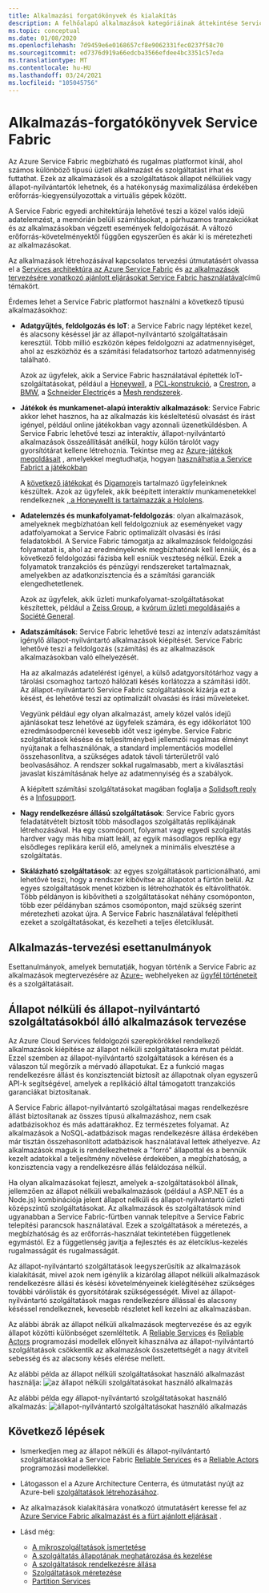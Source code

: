 ```yaml
---
title: Alkalmazási forgatókönyvek és kialakítás
description: A felhőalapú alkalmazások kategóriáinak áttekintése Service Fabricban. Ismerteti az alkalmazás kialakítását, amely állapot-nyilvántartó és állapot nélküli szolgáltatásokat használ.
ms.topic: conceptual
ms.date: 01/08/2020
ms.openlocfilehash: 7d9459e6e0168657cf8e9062331fec0237f58c70
ms.sourcegitcommit: ed7376d919a66edcba3566efdee4bc3351c57eda
ms.translationtype: MT
ms.contentlocale: hu-HU
ms.lasthandoff: 03/24/2021
ms.locfileid: "105045756"
---
```

# <a name="service-fabric-application-scenarios"></a>Alkalmazás-forgatókönyvek Service Fabric

Az Azure Service Fabric megbízható és rugalmas platformot kínál, ahol számos különböző típusú üzleti alkalmazást és szolgáltatást írhat és futtathat. Ezek az alkalmazások és a szolgáltatások állapot nélküliek vagy állapot-nyilvántartók lehetnek, és a hatékonyság maximalizálása érdekében erőforrás-kiegyensúlyozottak a virtuális gépek között.

A Service Fabric egyedi architektúrája lehetővé teszi a közel valós idejű adatelemzést, a memórián belüli számításokat, a párhuzamos tranzakciókat és az alkalmazásokban végzett események feldolgozását. A változó erőforrás-követelményektől függően egyszerűen és akár ki is méretezheti az alkalmazásokat.

Az alkalmazások létrehozásával kapcsolatos tervezési útmutatásért olvassa el a [Services architektúra az Azure Service Fabric](/azure/architecture/reference-architectures/microservices/service-fabric) és [az alkalmazások tervezésére vonatkozó ajánlott eljárásokat Service Fabric használatával](service-fabric-best-practices-applications.md)című témakört.

Érdemes lehet a Service Fabric platformot használni a következő típusú alkalmazásokhoz:

* **Adatgyűjtés, feldolgozás és IoT**: a Service Fabric nagy léptéket kezel, és alacsony késéssel jár az állapot-nyilvántartó szolgáltatásain keresztül. Több millió eszközön képes feldolgozni az adatmennyiséget, ahol az eszközhöz és a számítási feladatsorhoz tartozó adatmennyiség található.

    Azok az ügyfelek, akik a Service Fabric használatával építették IoT-szolgáltatásokat, például a [Honeywell](https://customers.microsoft.com/story/honeywell-builds-microservices-based-thermostats-on-azure), a [PCL-konstrukció](https://customers.microsoft.com/story/pcl-construction-professional-services-azure), a [Crestron](https://customers.microsoft.com/story/crestron-partner-professional-services-azure), a  [BMW](https://customers.microsoft.com/story/bmw-enables-driver-mobility-via-azure-service-fabric/), a [Schneider Electric](https://customers.microsoft.com/story/schneider-electric-powers-engergy-solutions-on-azure-service-fabric)és a [Mesh rendszerek](https://customers.microsoft.com/story/mesh-systems-lights-up-the-market-with-iot-based-azure-solutions).

* **Játékok és munkamenet-alapú interaktív alkalmazások**: Service Fabric akkor lehet hasznos, ha az alkalmazás kis késleltetésű olvasást és írást igényel, például online játékokban vagy azonnali üzenetküldésben. A Service Fabric lehetővé teszi az interaktív, állapot-nyilvántartó alkalmazások összeállítását anélkül, hogy külön tárolót vagy gyorsítótárat kellene létrehoznia. Tekintse meg az [Azure-játékok megoldásait](https://azure.microsoft.com/solutions/gaming/) , amelyekkel megtudhatja, hogyan [használhatja a Service Fabrict a játékokban](/gaming/azure/reference-architectures/multiplayer-synchronous-sf)

    A [következő játékokat](https://customers.microsoft.com/story/next-games-media-telecommunications-azure) és [Digamore](https://customers.microsoft.com/story/digamore-entertainment-scores-with-a-new-gaming-platform-based-on-azure-service-fabric/)is tartalmazó ügyfeleinknek készültek. Azok az ügyfelek, akik beépített interaktív munkamenetekkel rendelkeznek [, a Honeywellt is tartalmazzák a Hololens](https://customers.microsoft.com/story/honeywell-manufacturing-hololens).

* **Adatelemzés és munkafolyamat-feldolgozás**: olyan alkalmazások, amelyeknek megbízhatóan kell feldolgozniuk az eseményeket vagy adatfolyamokat a Service Fabric optimalizált olvasási és írási feladatokból. A Service Fabric támogatja az alkalmazások feldolgozási folyamatait is, ahol az eredményeknek megbízhatónak kell lenniük, és a következő feldolgozási fázisba kell esniük veszteség nélkül. Ezek a folyamatok tranzakciós és pénzügyi rendszereket tartalmaznak, amelyekben az adatkonzisztencia és a számítási garanciák elengedhetetlenek.

    Azok az ügyfelek, akik üzleti munkafolyamat-szolgáltatásokat készítettek, például a [Zeiss Group](https://customers.microsoft.com/story/zeiss-group-focuses-on-azure-service-fabric-for-key-integration-platform), a [kvórum üzleti megoldásai](https://customers.microsoft.com/en-us/story/quorum-business-solutions-expand-energy-managemant-solutions-using-azure-service-fabric)és a [Société General](https://customers.microsoft.com/en-us/story/societe-generale-speeds-real-time-market-quotes-using-azure-service-fabric).

* **Adatszámítások**: Service Fabric lehetővé teszi az intenzív adatszámítást igénylő állapot-nyilvántartó alkalmazások kiépítését. Service Fabric lehetővé teszi a feldolgozás (számítás) és az alkalmazások alkalmazásokban való elhelyezését. 

   Ha az alkalmazás adatelérést igényel, a külső adatgyorsítótárhoz vagy a tárolási csomaghoz tartozó hálózati késés korlátozza a számítási időt. Az állapot-nyilvántartó Service Fabric szolgáltatások kizárja ezt a késést, és lehetővé teszi az optimalizált olvasási és írási műveleteket.

   Vegyünk például egy olyan alkalmazást, amely közel valós idejű ajánlásokat tesz lehetővé az ügyfelek számára, és egy időkorlátot 100 ezredmásodpercnél kevesebb időt vesz igénybe. Service Fabric szolgáltatások késése és teljesítménybeli jellemzői rugalmas élményt nyújtanak a felhasználónak, a standard implementációs modellel összehasonlítva, a szükséges adatok távoli tárterületről való beolvasásához. A rendszer sokkal rugalmasabb, mert a kiválasztási javaslat kiszámításának helye az adatmennyiség és a szabályok.

    A kiépített számítási szolgáltatásokat magában foglalja a [Solidsoft reply](https://customers.microsoft.com/story/solidsoft-reply-platform-powers-e-verification-of-pharmaceuticals) és a [Infosupport](https://customers.microsoft.com/story/service-fabric-customer-profile-info-support-and-fudura).

* **Nagy rendelkezésre állású szolgáltatások**: Service Fabric gyors feladatátvételt biztosít több másodlagos szolgáltatás replikájának létrehozásával. Ha egy csomópont, folyamat vagy egyedi szolgáltatás hardver vagy más hiba miatt leáll, az egyik másodlagos replika egy elsődleges replikára kerül elő, amelynek a minimális elvesztése a szolgáltatás.

* **Skálázható szolgáltatások**: az egyes szolgáltatások particionálható, ami lehetővé teszi, hogy a rendszer kibővítse az állapotot a fürtön belül. Az egyes szolgáltatások menet közben is létrehozhatók és eltávolíthatók. Több példányon is kibővítheti a szolgáltatásokat néhány csomóponton, több ezer példányban számos csomóponton, majd szükség szerint méretezheti azokat újra. A Service Fabric használatával felépítheti ezeket a szolgáltatásokat, és kezelheti a teljes életciklusát.

## <a name="application-design-case-studies"></a>Alkalmazás-tervezési esettanulmányok

Esettanulmányok, amelyek bemutatják, hogyan történik a Service Fabric az alkalmazások megtervezésére az [Azure-](https://azure.microsoft.com/solutions/microservice-applications/) webhelyeken az [ügyfél történeteit](https://customers.microsoft.com/search?sq=%22Azure%20Service%20Fabric%22&ff=&p=2&so=story_publish_date%20desc) és a szolgáltatásait.

## <a name="designing-applications-composed-of-stateless-and-stateful-microservices"></a>Állapot nélküli és állapot-nyilvántartó szolgáltatásokból álló alkalmazások tervezése

Az Azure Cloud Services feldolgozói szerepkörökkel rendelkező alkalmazások kiépítése az állapot nélküli szolgáltatásokra mutat példát. Ezzel szemben az állapot-nyilvántartó szolgáltatások a kérésen és a válaszon túl megőrzik a mérvadó állapotukat. Ez a funkció magas rendelkezésre állást és konzisztenciát biztosít az állapotnak olyan egyszerű API-k segítségével, amelyek a replikáció által támogatott tranzakciós garanciákat biztosítanak.

A Service Fabric állapot-nyilvántartó szolgáltatásai magas rendelkezésre állást biztosítanak az összes típusú alkalmazáshoz, nem csak adatbázisokhoz és más adattárakhoz. Ez természetes folyamat. Az alkalmazások a NoSQL-adatbázisok magas rendelkezésre állása érdekében már tisztán összehasonlított adatbázisok használatával lettek áthelyezve. Az alkalmazások maguk is rendelkezhetnek a "forró" állapottal és a bennük kezelt adatokkal a teljesítmény növelése érdekében, a megbízhatóság, a konzisztencia vagy a rendelkezésre állás feláldozása nélkül.

Ha olyan alkalmazásokat fejleszt, amelyek a-szolgáltatásokból állnak, jellemzően az állapot nélküli webalkalmazások (például a ASP.NET és a Node.js) kombinációja jelent állapot nélküli és állapot-nyilvántartó üzleti középszintű szolgáltatásokat. Az alkalmazások és szolgáltatások mind ugyanabban a Service Fabric-fürtben vannak telepítve a Service Fabric telepítési parancsok használatával. Ezek a szolgáltatások a méretezés, a megbízhatóság és az erőforrás-használat tekintetében függetlenek egymástól. Ez a függetlenség javítja a fejlesztés és az életciklus-kezelés rugalmasságát és rugalmasságát.

Az állapot-nyilvántartó szolgáltatások leegyszerűsítik az alkalmazások kialakítását, mivel azok nem igénylik a kizárólag állapot nélküli alkalmazások rendelkezésre állási és késési követelményeinek kielégítéséhez szükséges további várólisták és gyorsítótárak szükségességét. Mivel az állapot-nyilvántartó szolgáltatások magas rendelkezésre állással és alacsony késéssel rendelkeznek, kevesebb részletet kell kezelni az alkalmazásban.

Az alábbi ábrák az állapot nélküli alkalmazások megtervezése és az egyik állapot közötti különbséget szemléltetik. A [Reliable Services](service-fabric-reliable-services-introduction.md) és [Reliable Actors](service-fabric-reliable-actors-introduction.md) programozási modellek előnyeit kihasználva az állapot-nyilvántartó szolgáltatások csökkentik az alkalmazások összetettségét a nagy átviteli sebesség és az alacsony késés elérése mellett.

Az alábbi példa az állapot nélküli szolgáltatásokat használó alkalmazást használja: ![ az állapot nélküli szolgáltatásokat használó alkalmazás][Image1]

Az alábbi példa egy állapot-nyilvántartó szolgáltatásokat használó alkalmazás: ![ állapot-nyilvántartó szolgáltatásokat használó alkalmazás][Image2]

## <a name="next-steps"></a>Következő lépések

* Ismerkedjen meg az állapot nélküli és állapot-nyilvántartó szolgáltatásokkal a Service Fabric [Reliable Services](service-fabric-reliable-services-quick-start.md) és a [Reliable Actors](service-fabric-reliable-actors-get-started.md) programozási modellekkel.
* Látogasson el a Azure Architecture Centerra, és útmutatást nyújt az Azure-beli [szolgáltatások létrehozásához](/azure/architecture/microservices/).
* Az alkalmazások kialakítására vonatkozó útmutatásért keresse fel az [Azure Service Fabric alkalmazást és a fürt ajánlott eljárásait](./service-fabric-best-practices-security.md) .

* Lásd még:
  * [A mikroszolgáltatások ismertetése](service-fabric-overview-microservices.md)
  * [A szolgáltatás állapotának meghatározása és kezelése](service-fabric-concepts-state.md)
  * [A szolgáltatások rendelkezésre állása](service-fabric-availability-services.md)
  * [Szolgáltatások méretezése](service-fabric-concepts-scalability.md)
  * [Partition Services](service-fabric-concepts-partitioning.md)

[Image1]: media/service-fabric-application-scenarios/AppwithStatelessServices.png
[Image2]: media/service-fabric-application-scenarios/AppwithStatefulServices.png